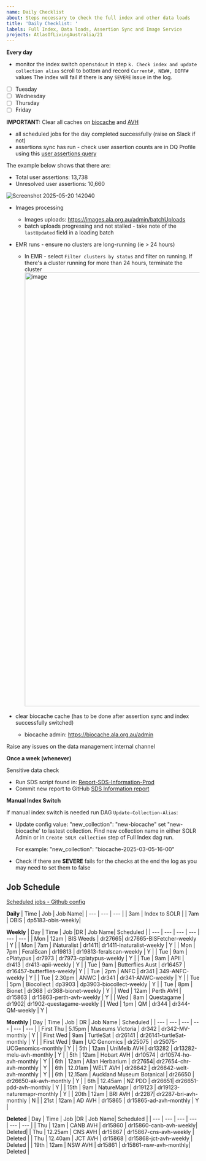 ```yaml
---
name: Daily Checklist
about: Steps necessary to check the full index and other data loads
title: 'Daily Checklist: '
labels: Full Index, Data loads, Assertion Sync and Image Service
projects: AtlasOfLivingAustralia/21
---
```

**Every day**

-  monitor the index switch
open`stdout` in step `k. Check index and update collection alias`
scroll to bottom and record `Current#, NEW#, DIFF#` values
The index will fail if there is any `SEVERE` issue in the log. 
- [ ] Tuesday
- [ ] Wednesday
- [ ] Thursday
- [ ] Friday

**IMPORTANT:**  Clear all caches on [biocache](https://biocache.ala.org.au/admin) and [AVH](https://avh.ala.org.au/admin)

-  all scheduled jobs for the day completed successfully (raise on Slack if not) 
-  assertions sync has run - check user assertion counts are in DQ Profile using this
 [user assertions query](https://biocache.ala.org.au/occurrence/search?q=userAssertions%3A*)

The example below shows that there are:
- Total user assertions: 13,738
- Unresolved user assertions: 10,660

![Screenshot 2025-05-20 142040](https://github.com/user-attachments/assets/238094aa-de5f-4413-998d-a293e1d0f8e4)
      
- Images processing
  -  Images uploads: https://images.ala.org.au/admin/batchUploads    
  -  batch uploads progressing and not stalled - take note of the `lastUpdated` field in a loading batch
    
- EMR runs - ensure no clusters are long-running (ie > 24 hours)

  - In EMR - select `Filter clusters by status` and filter on running. If there's a cluster running for more than 24 hours, terminate the cluster
          <img width="1131" alt="image" src="https://github.com/user-attachments/assets/1654e197-d74a-4dcc-bc42-5b3aaf262cfd" />
          

- clear biocache cache (has to be done after assertion sync and index successfully switched)
  
  - biocache admin: https://biocache.ala.org.au/admin
    
Raise any issues on the data management internal channel 

**Once a week (whenever)**

Sensitive data check
- Run SDS script found in: [Report-SDS-Information-Prod](https://github.com/AtlasOfLivingAustralia/authoritative-lists/blob/master/legacy-notebooks-scripts/monitoring/reports/scripts/Report-SDS-Information-Prod.py)
- Commit new report to GitHub [SDS Information report](https://github.com/AtlasOfLivingAustralia/authoritative-lists/blob/master/legacy-notebooks-scripts/monitoring/reports/SDS-Assertions-Information-test.md)

**Manual Index Switch**

If manual index switch is needed run DAG `Update-Collection-Alias`:
- Update config value:  "new_collection": "new-biocache" set "new-biocache' to lastest collection. Find new collection name in either SOLR Admin or in `Create SOLR collection` step of Full Index dag run.

  For example:  "new_collection": "biocache-2025-03-05-16-00"
- Check if there are **SEVERE** fails for the checks at the end the log as you may need to set them to false

## Job Schedule

[Scheduled jobs - Github config](https://github.com/AtlasOfLivingAustralia/databox/blob/master/airflow/pipelines-job-schedules/job-schedule-config-prod.json) 

**Daily**
| Time | Job | Job Name|
| --- | --- | --- |
| 3am | Index to SOLR |
| 7am | OBIS | dp5183-obis-weekly|


**Weekly**
| Day | Time | Job |DR | Job Name| Scheduled |
| --- | --- | --- | --- | --- | --- |
| Mon | 12am | BIS Weeds  | dr27665|  dr27665-BISFetcher-weekly | Y |
| Mon | 7am | iNaturalist | dr1411| dr1411-inaturalist-weekly | Y |
| Mon | 7pm | FeralScan | dr19813 | dr19813-feralscan-weekly | Y |
| Tue | 9am | cPlatypus | dr7973 | dr7973-cplatypus-weekly | Y |
| Tue | 9am | APII | dr413 | dr413-apii-weekly | Y |
| Tue | 9am | Butterflies Aust | dr16457 |  dr16457-butterflies-weekly| Y |
| Tue | 2pm | ANFC | dr341 | 349-ANFC-weekly | Y |
| Tue | 2.30pm | ANWC | dr341 |  dr341-ANWC-weekly | Y |
| Tue | 5pm | Biocollect | dp3903 | dp3903-biocollect-weekly | Y |
| Tue | 8pm | Bionet | dr368 |  dr368-bionet-weekly | Y |
| Wed | 12am | Perth AVH | dr15863 | dr15863-perth-avh-weekly | Y |
| Wed | 8am | Questagame | dr1902| dr1902-questagame-weekly |
| Wed | 1pm | QM | dr344 | dr344-QM-weekly | Y |


**Monthly**
| Day | Time | Job | DR | Job Name | Scheduled |
| --- | --- | --- |  --- | --- | --- |
| First Thu | 5.15pm | Museums Victoria | dr342 | dr342-MV-monthly | Y |
| First Wed | 9am | TurtleSat | dr26141 | dr26141-turtleSat-monthly | Y |
| First Wed | 9am | UC Genomics | dr25075 | dr25075-UCGenomics-monthly | Y |
| 5th | 12am | UniMelb AVH | dr13282 | dr13282-melu-avh-monthly | Y |
| 5th | 12am | Hobart AVH  | dr10574 | dr10574-ho-avh-monthly | Y |
| 6th | 12am | Allan Herbarium | dr27654| dr27654-chr-avh-monthly | Y |
| 6th | 12.01am | WELT AVH | dr26642 | dr26642-welt-avh-monthly | Y |
| 6th | 12.15am | Auckland Museum Botanical  | dr26650 | dr26650-ak-avh-monthly | Y |
| 6th | 12.45am | NZ PDD | dr26651| dr26651-pdd-avh-monthly | Y |
| 15th | 9am | NatureMapr | dr19123 |  dr19123-naturemapr-monthly | Y |
| 20th | 12am | BRI AVH | dr2287| dr2287-bri-avh-monthly | N |
| 21st | 12am | AD AVH | dr15865 | dr15865-ad-avh-monthly |  Y |

**Deleted**
| Day | Time | Job |DR | Job Name| Scheduled |
| --- | --- | --- |  --- | --- | --- |
| Thu | 12am | CANB AVH | dr15860 |  dr15860-canb-avh-weekly| Deleted|
| Thu | 12.25am | CNS AVH | dr15867 | dr15867-cns-avh-weekly  | Deleted |
| Thu | 12.40am | JCT AVH | dr15868 | dr15868-jct-avh-weekly | Deleted |
| 19th | 12am | NSW AVH | dr15861 | dr15861-nsw-avh-monthly| Deleted |
